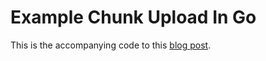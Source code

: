 # Example Chunk Upload In Go

This is the accompanying code to this [blog post](https://www.threeaccents.com/posts/handling-big-file-uploads-in-go/).